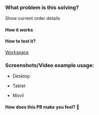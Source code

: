 ### What problem is this solving?
Show current order details

#### How it works

#### How to test it?

[Workspace]()

### Screenshots/Video example usage:

- Desktop

- Tablet

- Movil

#### How does this PR make you feel? 🔗

![]()